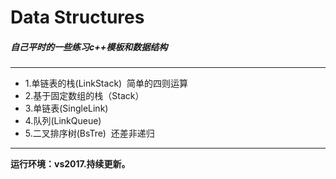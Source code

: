 # Data Structures 
##### 自己平时的一些练习c++模板和数据结构
***
* 1.单链表的栈(LinkStack)  简单的四则运算
* 2.基于固定数组的栈（Stack）
* 3.单链表(SingleLink)
* 4.队列(LinkQueue)
* 5.二叉排序树(BsTre)  还差非递归
***

**运行环境：vs2017.持续更新。**
